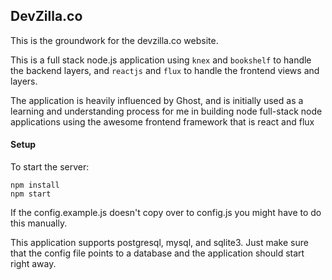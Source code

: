 ## DevZilla.co ##

This is the groundwork for the devzilla.co website.  

This is a full stack node.js application using `knex` and `bookshelf` to handle the backend layers, and `reactjs` and `flux` to handle the frontend views and layers.

The application is heavily influenced by Ghost, and is initially used as a learning and understanding process for me in building node full-stack node applications using the awesome frontend framework that is react and flux


#### Setup ####
To start the server:

```
npm install 
npm start
```

If the config.example.js doesn't copy over to config.js you might have to do this manually.

This application supports postgresql, mysql, and sqlite3.  Just make sure that the config file points to a database and the application should start right away.



